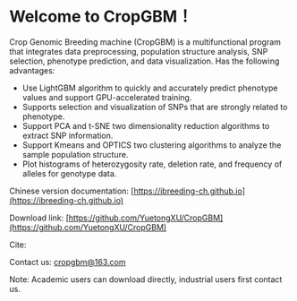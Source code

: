 # Welcome to CropGBM！

Crop Genomic Breeding machine (CropGBM) is a multifunctional program that integrates data preprocessing, population structure analysis, SNP selection, phenotype prediction, and data visualization. Has the following advantages:

* Use LightGBM algorithm to quickly and accurately predict phenotype values and support GPU-accelerated training.
* Supports selection and visualization of SNPs that are strongly related to phenotype.
* Support PCA and t-SNE two dimensionality reduction algorithms to extract SNP information.
* Support Kmeans and OPTICS two clustering algorithms to analyze the sample population structure.
* Plot histograms of heterozygosity rate, deletion rate, and frequency of alleles for genotype data.

Chinese version documentation: [https://ibreeding-ch.github.io](https://ibreeding-ch.github.io)

Download link: [https://github.com/YuetongXU/CropGBM](https://github.com/YuetongXU/CropGBM)

Cite:

Contact us: cropgbm@163.com

Note: Academic users can download directly, industrial users first contact us.